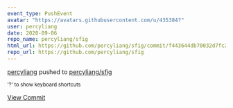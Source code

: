 ```yaml
---
event_type: PushEvent
avatar: "https://avatars.githubusercontent.com/u/435384?"
user: percyliang
date: 2020-09-06
repo_name: percyliang/sfig
html_url: https://github.com/percyliang/sfig/commit/f443644db70032d7fc251603aa883074a8477959
repo_url: https://github.com/percyliang/sfig
---
```


<a href='https://github.com/percyliang' target='_blank'>percyliang</a> pushed to <a href='https://github.com/percyliang/sfig' target='_blank'>percyliang/sfig</a>

<small>'?' to show keyboard shortcuts</small>

<a href='https://github.com/percyliang/sfig/commit/f443644db70032d7fc251603aa883074a8477959' target='_blank'>View Commit</a>
